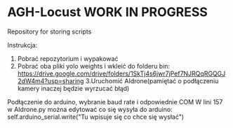 # AGH-Locust WORK IN PROGRESS

Repository for storing scripts

Instrukcja:
1. Pobrać repozytorium i wypakować
2. Pobrać oba pliki yolo weights i wkleić do folderu bin: https://drive.google.com/drive/folders/1SkTj4s6jwr7jPef7NJRQqRGQGJ2dW4m4?usp=sharing
3.Uruchomić AIdrone(pamiętać o podłączeniu kamery inaczej będzie wyrzucać błąd)

Podłączenie do arduino, wybranie baud rate i odpowiednie COM
W lini 157 w AIdrone.py można edytować co się wysyła do arduino: self.arduino_serial.write("Tu wpisuje się co chce się wysłać")


